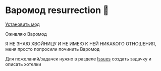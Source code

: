 # Варомод resurrection 🌠

[Установить мод](https://cw-mod.github.io/cw-mod/cwm.user.js)

Оживляю Варомод 

Я НЕ ЗНАЮ ХВОЙНИЦУ И НЕ ИМЕЮ К НЕЙ НИКАКОГО ОТНОШЕНИЯ, меня просто попросили починить Варомод

Для пожеланий/задачек нужно в разделе [Issues](https://github.com/cw-mod/cw-mod/issues) создать задачку и описать хотелки
